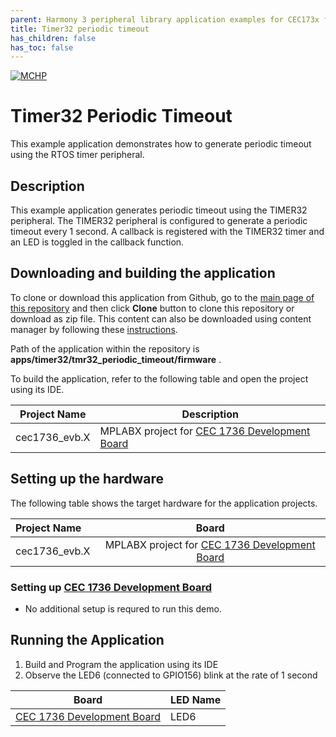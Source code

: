 ```yaml
---
parent: Harmony 3 peripheral library application examples for CEC173x family
title: Timer32 periodic timeout
has_children: false
has_toc: false
---
```


[![MCHP](https://www.microchip.com/ResourcePackages/Microchip/assets/dist/images/logo.png)](https://www.microchip.com)

# Timer32 Periodic Timeout

This example application demonstrates how to generate periodic timeout using the RTOS timer peripheral.

## Description

This example application generates periodic timeout using the TIMER32 peripheral. The TIMER32 peripheral is configured to generate a periodic timeout every 1 second. A callback is registered with the TIMER32 timer and an LED is toggled in the callback function.

## Downloading and building the application

To clone or download this application from Github, go to the [main page of this repository](https://github.com/Microchip-MPLAB-Harmony/csp_apps_cec173x) and then click **Clone** button to clone this repository or download as zip file.
This content can also be downloaded using content manager by following these [instructions](https://github.com/Microchip-MPLAB-Harmony/contentmanager/wiki).

Path of the application within the repository is **apps/timer32/tmr32_periodic_timeout/firmware** .

To build the application, refer to the following table and open the project using its IDE.

| Project Name      | Description                                    |
| ----------------- | ---------------------------------------------- |
| cec1736_evb.X | MPLABX project for [CEC 1736 Development Board](https://www.microchip.com/en-us/development-tool/EV19K07A)     |

## Setting up the hardware

The following table shows the target hardware for the application projects.

| Project Name| Board|
|:---------|:---------:|
| cec1736_evb.X | MPLABX project for [CEC 1736 Development Board](https://www.microchip.com/en-us/development-tool/EV19K07A)   |

### Setting up [CEC 1736 Development Board](https://www.microchip.com/en-us/development-tool/EV19K07A)

- No additional setup is requred to run this demo.

## Running the Application

1. Build and Program the application using its IDE
2. Observe the LED6 (connected to GPIO156) blink at the rate of 1 second

| Board      | LED Name                                    |
| ----------------- | ---------------------------------------------- |
| [CEC 1736 Development Board](https://www.microchip.com/en-us/development-tool/EV19K07A) |LED6 |